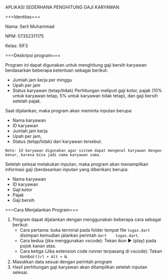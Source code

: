 APLIKASI SEDERHANA PENGHITUNG GAJI KARYAWAN

===Identitas===

Nama: Serli Muhammad

NPM: 07352311175

Kelas: 5IF3

===Deskripsi program===

Program ini dapat digunakan untuk menghitung gaji bersih karyawan berdasarkan beberapa ketentuan sebagai berikut:
- Jumlah jam kerja per minggu
- Upah per jam
- Status karyawan (tetap/tidak)
Perhitungan meliputi gaji kotor, pajak (10% untuk karyawan tetap, 5% untuk karyawan tidak tetap), dan gaji bersih setelah pajak.

Saat dijalankan, maka program akan meminta inputan berupa:
- Nama karyawan
- ID karyawan
- Jumlah jam kerja
- Upah per jam,
- Status (tetap/tidak) dari karyawan tersebut.

`Note: Id karyawan digunakan agar sistem dapat mengenal karyawan dengan benar, karena bisa jadi nama karyawan sama.`

Setelah selesai melakukan inputan, maka program akan menampilkan informasi gaji (berdasarkan inputan yang diberikan) berupa: 
- Nama karyawan
- ID karyawan
- Gaji kotor
- Pajak
- Gaji bersih

===Cara Menjalankan Program===
1. Program dapat dijalankan dengan menggunakan beberapa cara sebagai berikut:
    - Cara pertama: buka terminal pada folder tempat file `tugas.dart` disimpan kemudian jalankan perintah `dart    tugas.dart`.
    - Cara kedua (jika menggunakan vscode): Tekan ikon ▶️ (play) pada pojok kanan atas.
    - Cara ketiga (Jika extension code runner terpasang di vscode): Tekan tombol `Ctrl + Alt + N`.
2. Masukkan data sesuai dengan perintah program
3. Hasil perhitungan gaji karyawan akan ditampilkan setelah inputan selesai.
